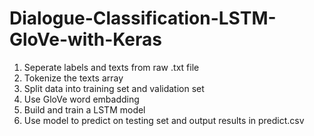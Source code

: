 # Dialogue-Classification-LSTM-GloVe-with-Keras
1. Seperate labels and texts from raw .txt file
2. Tokenize the texts array
3. Split data into training set and validation set
4. Use GloVe word embadding
5. Build and train a LSTM model
6. Use model to predict on testing set and output results in predict.csv
